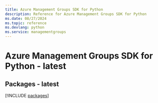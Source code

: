 ```yaml
---
title: Azure Management Groups SDK for Python
description: Reference for Azure Management Groups SDK for Python
ms.date: 08/27/2024
ms.topic: reference
ms.devlang: python
ms.service: managementgroups
---
```

# Azure Management Groups SDK for Python - latest
## Packages - latest
[!INCLUDE [packages](management-groups-index.md)]